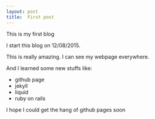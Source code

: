 ```yaml
---
layout: post
title:  First post
---
```


This is my first blog


I start this blog on 12/08/2015.

This is really amazing. I can see my webpage everywhere.

And I learned some new stuffs like: 

- github page
- jekyll
- liquid
- ruby on rails

I hope I could get the hang of github pages soon


